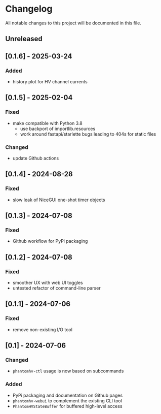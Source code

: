 # Changelog

All notable changes to this project will be documented in this file.

## Unreleased

## [0.1.6] - 2025-03-24

### Added

- history plot for HV channel currents

## [0.1.5] - 2025-02-04

### Fixed

- make compatible with Python 3.8
  - use backport of importlib.resources
  - work around fastapi/starlette bugs leading to 404s for static files

### Changed

- update Github actions

## [0.1.4] - 2024-08-28

### Fixed

- slow leak of NiceGUI one-shot timer objects

## [0.1.3] - 2024-07-08

### Fixed

- Github workflow for PyPi packaging

## [0.1.2] - 2024-07-08

### Fixed

- smoother UX with web UI toggles
- untested refactor of command-line parser

## [0.1.1] - 2024-07-06

### Fixed

- remove non-existing I/O tool

## [0.1] - 2024-07-06

### Changed

- `phantomhv-ctl` usage is now based on subcommands

### Added

- PyPi packaging and documentation on Github pages
- `phantomhv-webui` to complement the existing CLI tool
- `PhantomHVStateBuffer` for buffered high-level access
